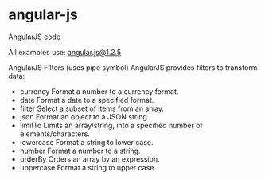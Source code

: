 # angular-js
AngularJS code

All examples use:  angular.js@1.2.5

AngularJS Filters (uses pipe symbol)
AngularJS provides filters to transform data:

- currency Format a number to a currency format.
- date Format a date to a specified format.
- filter Select a subset of items from an array.
- json Format an object to a JSON string.
- limitTo Limits an array/string, into a specified number of elements/characters.
- lowercase Format a string to lower case.
- number Format a number to a string.
- orderBy Orders an array by an expression.
- uppercase Format a string to upper case.